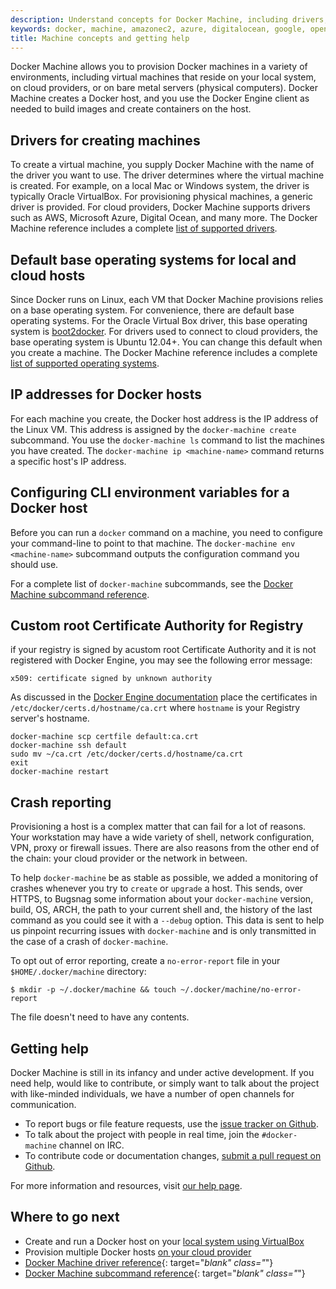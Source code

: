 ```yaml
---
description: Understand concepts for Docker Machine, including drivers, base OS, IP addresses, environment variables
keywords: docker, machine, amazonec2, azure, digitalocean, google, openstack, rackspace, softlayer, virtualbox, vmwarefusion, vmwarevcloudair, vmwarevsphere, exoscale
title: Machine concepts and getting help
---
```


Docker Machine allows you to provision Docker machines in a variety of environments, including virtual machines that reside on your local system, on cloud providers, or on bare metal servers (physical computers). Docker Machine creates a Docker host, and you use the Docker Engine client as needed to build images and create containers on the host.

## Drivers for creating machines

To create a virtual machine, you supply Docker Machine with the name of the driver you want to use. The driver determines where the virtual machine is created. For example, on a local Mac or Windows system, the driver is typically Oracle VirtualBox. For provisioning physical machines, a generic driver is provided. For cloud providers, Docker Machine supports drivers such as AWS, Microsoft Azure, Digital Ocean, and many more. The Docker Machine reference includes a complete [list of supported drivers](drivers/index.md).

## Default base operating systems for local and cloud hosts

Since Docker runs on Linux, each VM that Docker Machine provisions relies on a
base operating system. For convenience, there are default base operating
systems. For the Oracle Virtual Box driver, this base operating system
is [boot2docker](https://github.com/boot2docker/boot2docker). For drivers used
to connect to cloud providers, the base operating system is Ubuntu 12.04+. You
can change this default when you create a machine. The Docker Machine reference
includes a complete [list of supported operating systems](drivers/os-base.md).

## IP addresses for Docker hosts

For each machine you create, the Docker host address is the IP address of the
Linux VM. This address is assigned by the `docker-machine create` subcommand.
You use the `docker-machine ls` command to list the machines you have created.
The `docker-machine ip <machine-name>` command returns a specific host's IP
address.

## Configuring CLI environment variables for a Docker host

Before you can run a `docker` command on a machine, you need to configure your
command-line to point to that machine. The `docker-machine env <machine-name>`
subcommand outputs the configuration command you should use.

For a complete list of `docker-machine` subcommands, see the
[Docker Machine subcommand reference](/machine/reference/help.md).

## Custom root Certificate Authority for Registry

if your registry is signed by acustom root Certificate Authority and it is
not registered with Docker Engine, you may see the following error message:

```none
x509: certificate signed by unknown authority
```

As discussed in the
[Docker Engine documentation](/engine/security/certificates.md#understanding-the-configuration)
place the certificates in `/etc/docker/certs.d/hostname/ca.crt`
where `hostname` is your Registry server's hostname.

```console
docker-machine scp certfile default:ca.crt
docker-machine ssh default
sudo mv ~/ca.crt /etc/docker/certs.d/hostname/ca.crt
exit
docker-machine restart
```

## Crash reporting

Provisioning a host is a complex matter that can fail for a lot of reasons. Your
workstation may have a wide variety of shell, network configuration, VPN, proxy
or firewall issues. There are also reasons from the other end of the chain:
your cloud provider or the network in between.

To help `docker-machine` be as stable as possible, we added a monitoring of
crashes whenever you try to `create` or `upgrade` a host. This sends, over
HTTPS, to Bugsnag some information about your `docker-machine` version, build,
OS, ARCH, the path to your current shell and, the history of the last command as
you could see it with a `--debug` option. This data is sent to help us pinpoint
recurring issues with `docker-machine` and is only transmitted in the case
of a crash of `docker-machine`.

To opt out of error reporting, create a `no-error-report`
file in your `$HOME/.docker/machine` directory:

    $ mkdir -p ~/.docker/machine && touch ~/.docker/machine/no-error-report

The file doesn't need to have any contents.

## Getting help

Docker Machine is still in its infancy and under active development. If you need
help, would like to contribute, or simply want to talk about the project with
like-minded individuals, we have a number of open channels for communication.

- To report bugs or file feature requests, use the
  [issue tracker on Github](https://github.com/docker/machine/issues).
- To talk about the project with people in real time,  join the
  `#docker-machine` channel on IRC.
- To contribute code or documentation changes,
  [submit a pull request on Github](https://github.com/docker/machine/pulls).

For more information and resources, visit
[our help page](/opensource/get-help.md).

## Where to go next

- Create and run a Docker host on your [local system using VirtualBox](get-started.md)
- Provision multiple Docker hosts [on your cloud provider](get-started-cloud.md)
- [Docker Machine driver reference](/machine/drivers.md){: target="_blank" class="_"}
- [Docker Machine subcommand reference](/machine/reference/help.md){: target="_blank" class="_"}
